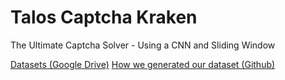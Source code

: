 # Talos Captcha Kraken
The Ultimate Captcha Solver - Using a CNN and Sliding Window

[Datasets (Google Drive)](https://drive.google.com/drive/folders/1apJ1uaNlSkxXKOxUEOd46eGT4Qzbczp3?usp=sharing)
[How we generated our dataset (Github)](https://github.com/yvonne-yang/captcha)
